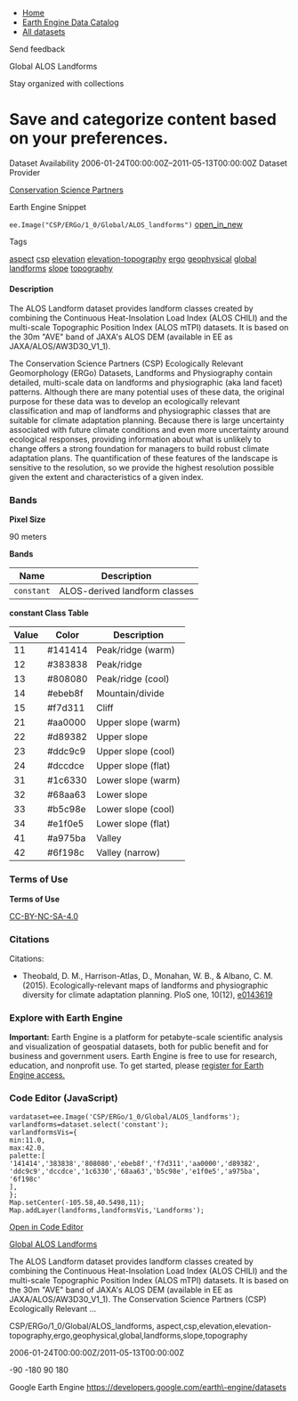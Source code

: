 



* [Home](https://developers.google.com/)
* [Earth Engine Data Catalog](https://developers.google.com/earth-engine/datasets)
* [All datasets](https://developers.google.com/earth-engine/datasets/catalog)





 
 
 Send feedback
 
 

Global ALOS Landforms


 
 Stay organized with collections
 

 
 Save and categorize content based on your preferences.
=======================================================================================================================








Dataset Availability
2006\-01\-24T00:00:00Z–2011\-05\-13T00:00:00Z
Dataset Provider


[Conservation Science Partners](https://www.csp-inc.org/)



Earth Engine Snippet


`ee.Image("CSP/ERGo/1_0/Global/ALOS_landforms")` 
[open\_in\_new](https://code.earthengine.google.com/?scriptPath=Examples:Datasets/CSP/CSP_ERGo_1_0_Global_ALOS_landforms)





Tags


[aspect](/earth-engine/datasets/tags/aspect)
[csp](/earth-engine/datasets/tags/csp)
[elevation](/earth-engine/datasets/tags/elevation)
[elevation\-topography](/earth-engine/datasets/tags/elevation-topography)
[ergo](/earth-engine/datasets/tags/ergo)
[geophysical](/earth-engine/datasets/tags/geophysical)
[global](/earth-engine/datasets/tags/global)
[landforms](/earth-engine/datasets/tags/landforms)
[slope](/earth-engine/datasets/tags/slope)
[topography](/earth-engine/datasets/tags/topography)








#### Description



The ALOS Landform dataset provides landform classes created by combining
the Continuous Heat\-Insolation Load Index (ALOS CHILI) and the
multi\-scale Topographic Position Index (ALOS mTPI) datasets. It is
based on the 30m "AVE" band of JAXA's ALOS DEM (available in EE as
JAXA/ALOS/AW3D30\_V1\_1\).


The Conservation Science Partners (CSP) Ecologically Relevant Geomorphology
(ERGo) Datasets, Landforms and Physiography contain detailed, multi\-scale
data on landforms and physiographic (aka land facet) patterns. Although
there are many potential uses of these data, the original purpose for these
data was to develop an ecologically relevant classification and map of
landforms and physiographic classes that are suitable for climate adaptation
planning. Because there is large uncertainty associated with future climate
conditions and even more uncertainty around ecological responses, providing
information about what is unlikely to change offers a strong foundation for
managers to build robust climate adaptation plans. The quantification of
these features of the landscape is sensitive to the resolution, so we
provide the highest resolution possible given the extent and characteristics
of a given index.





### Bands



**Pixel Size**
  
90 meters



**Bands**




| Name | Description |
| --- | --- |
| `constant` | ALOS\-derived landform classes |


**constant Class Table**




| Value | Color | Description |
| --- | --- | --- |
| 11 | \#141414 | Peak/ridge (warm) |
| 12 | \#383838 | Peak/ridge |
| 13 | \#808080 | Peak/ridge (cool) |
| 14 | \#ebeb8f | Mountain/divide |
| 15 | \#f7d311 | Cliff |
| 21 | \#aa0000 | Upper slope (warm) |
| 22 | \#d89382 | Upper slope |
| 23 | \#ddc9c9 | Upper slope (cool) |
| 24 | \#dccdce | Upper slope (flat) |
| 31 | \#1c6330 | Lower slope (warm) |
| 32 | \#68aa63 | Lower slope |
| 33 | \#b5c98e | Lower slope (cool) |
| 34 | \#e1f0e5 | Lower slope (flat) |
| 41 | \#a975ba | Valley |
| 42 | \#6f198c | Valley (narrow) |




### Terms of Use


**Terms of Use**


[CC\-BY\-NC\-SA\-4\.0](https://spdx.org/licenses/CC-BY-NC-SA-4.0.html)




### Citations



Citations:
* Theobald, D. M., Harrison\-Atlas, D., Monahan, W. B., \& Albano, C. M.
(2015\). Ecologically\-relevant maps of landforms and physiographic diversity
for climate adaptation planning. PloS one, 10(12\),
[e0143619](https://journals.plos.org/plosone/article?id=10.1371/journal.pone.0143619)





### Explore with Earth Engine


**Important:** 
 Earth Engine is a platform for petabyte\-scale scientific analysis and visualization of
 geospatial datasets, both for public benefit and for business and government users.
 Earth Engine is free to use for research, education, and nonprofit use. To get started, please
 [register for Earth Engine access.](https://console.cloud.google.com/earth-engine)



### Code Editor (JavaScript)



```
vardataset=ee.Image('CSP/ERGo/1_0/Global/ALOS_landforms');
varlandforms=dataset.select('constant');
varlandformsVis={
min:11.0,
max:42.0,
palette:[
'141414','383838','808080','ebeb8f','f7d311','aa0000','d89382',
'ddc9c9','dccdce','1c6330','68aa63','b5c98e','e1f0e5','a975ba',
'6f198c'
],
};
Map.setCenter(-105.58,40.5498,11);
Map.addLayer(landforms,landformsVis,'Landforms');
```



[Open in Code Editor](https://code.earthengine.google.com/?scriptPath=Examples:Datasets/CSP/CSP_ERGo_1_0_Global_ALOS_landforms)


[Global ALOS Landforms](/earth-engine/datasets/catalog/CSP_ERGo_1_0_Global_ALOS_landforms)

The ALOS Landform dataset provides landform classes created by combining the Continuous Heat\-Insolation Load Index (ALOS CHILI) and the multi\-scale Topographic Position Index (ALOS mTPI) datasets. It is based on the 30m "AVE" band of JAXA's ALOS DEM (available in EE as JAXA/ALOS/AW3D30\_V1\_1\). The Conservation Science Partners (CSP) Ecologically Relevant …

 CSP/ERGo/1\_0/Global/ALOS\_landforms,
 aspect,csp,elevation,elevation\-topography,ergo,geophysical,global,landforms,slope,topography

2006\-01\-24T00:00:00Z/2011\-05\-13T00:00:00Z



 \-90 \-180 90 180
 



Google Earth Engine
https://developers.google.com/earth\-engine/datasets








